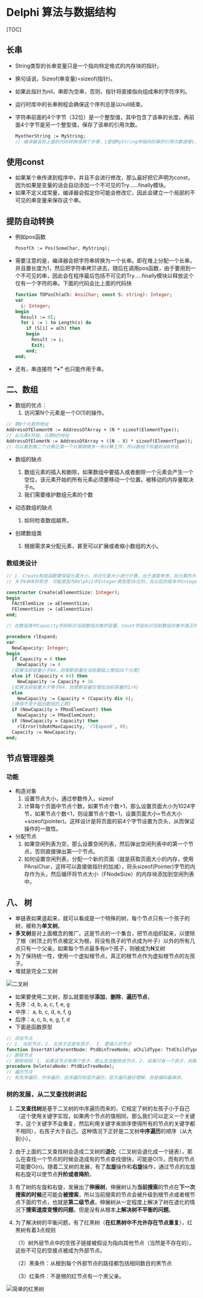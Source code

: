 # Delphi 算法与数据结构

[TOC]



## 长串

* String类型的长串变量只是一个指向特定格式的内存块的指针。

* 换句话说，Sizeof(串变量)=sizeof(指针)。

* 如果此指针为nil，串即为空串，否则，指针将直接指向组成串的字符序列。

* 运行时库中的长串例程会确保这个序列总是以null结束。

* 字符串前面的4个字节（32位）是一个整型值，其中包含了该串的长度，再前面4个字节是另一个整型值，保存了该串的引用次数。

  ```pascal
  MyotherString := MyString;
  // 编译器会将上面的代码转换成两个步骤，1是使MyString所指向的串的引用次数递增1，2.把MyOtherString指针置为与MyString指针相同。
  ```

## 使用const

* 如果某个串传递到程序中，并且不会进行修改，那么最好把它声明为const，因为如果是变量的话会自动添加一个不可见的Try......finally模块。
* 如果不定义成常量，编译器会假定你可能会修改它，因此会建立一个局部的不可见的串变量来保存这个串。

## 提防自动转换

* 例如pos函数

  ```pascal
  PosofCh := Pos(SomeChar, MyString);
  ```

* 需要注意的是，编译器会把字符串转换为一个长串。即在堆上分配一个长串，并且置长度为1，然后把字符串拷贝进去，随后在调用pos函数，由于要用到一个不可见的串，因此会在程序最后包括不可见的Try.....finally模块以释放这个仅有一个字符的串。下面的代码会比上面的代码快

  ```pascal
  function TDPosCh(aCh: AnsiChar; const S: string): Integer;
  var
    i: Integer;
  begin
    Result := 0l;
    for i := 1 to Length(s) do
      if (S[i] = aCh) then
      begin
        Result := i;
        Exit;
      end;
  end;
  ```

* 还有，串连接符 **“+”** 也只能作用于串。



## 二、数组

* 数组的优点：
  1. 访问第N个元素是一个O(1)的操作。

```pascal
// 第N个元素的地址
AddressOfElementN := AddressOfArray + (N * sizeof(ElementType));
// 从元素X开始，元素N的地址
AddressOfElemetN := AddressOfArray + ((N - X) * sizeof(ElementType));
// 可以看到第二个计算比第一个计算稍微多一布计算工作，所以数组下标最好从0开始
```

* 数组的缺点
  1. 数组元素的插入和删除，如果数组中要插入或者删除一个元素会产生一个空位，该元素开始的所有元素必须要移动一个位置。被移动的内存量取决于n。
  2. 我们需要维护数组元素的个数
* 动态数组的缺点
  1. 如何检查数组越界。

* 创建数组类
  1. 根据需求来分配元素，甚至可以扩展或者缩小数组的大小。

### 数组类设计

```pascal
// 1. Create构造函数要保留元素大小，并对元素大小进行计算，出于速度考虑，将元素的大小设计为4字节的倍数。注意在delphi1中堆分配的空间最大为64KB, 所以要考虑不能超过该大小。
// 关于64KB的考虑：可能是因为Delphi1中Integer类型是16位的，在以后的版本中Integer类型是32为的。内存是以字节为单位存储的。所以Delphi1中堆可以分配2的16次方也就是65536个字节，而在以后的版本中可以分配2的32次方个字节。

constructor Create(aElementSize: Integer);
begin
  FActElemSize := aElementSize;
  FElementSize := (aElementSize)
end;

// 在数组类中Capacity字段标识当前数组对象的容量，Count字段标识当前数组对象中真正的存储个数，当Count = Capacity 时再插入数据需要扩展Capacity，当Capacity = MaxCount 时不允许继续添加数据

procedure rlExpand;
var
  NewCapacity: Integer;
begin
  if Capacity = 0 then
    NewCapacity := 4
  {如果当前容量小于64，则使新容量在当前基础上增加16个元素}
  else if (Capacity < 64) then
    NewCapacity := Capacity + 16
  {如果当前容量大于等于64，则使新容量在增加当前容量的1/4}
  else
    NewCapacity := Capacity + (Capacity div 4);
  {确保不至于超出数组的上限}
  if (NewCapacity > FMaxElemCount) then
    NewCapacity := FMaxElemCount;
  if (NewCapacity = Capacity) then
    rlError(tdeAtMaxCapacity, 'rlExpand', 0);
  Capacity := NewCapacity;
end;
```

## 节点管理器类

### 功能

* 构造对象
  1. 设置节点大小，通过参数传入，sizeof
  2. 计算每个页面中节点个数，如果节点个数>1，那么设置页面大小为1024字节，如果节点个数<1，则设置节点个数=1，设置页面大小=节点大小+sizeof(pointer)。这样设计是将页面的前4个字节设置为页头，从而保证操作的一致性。
* 分配节点
  1. 如果空闲列表为空，那么设置空闲列表，然后弹出空闲列表中的第一个节点，否则直接弹出第一个节点。
  2. 如何设置空闲列表，分配一个新的页面（就是获取页面大小的内存，使用PAnsiChar，这样可以直接做指针的加减），将头sizeof(Pointer)字节的内存作为头，然后循环将节点大小（FNodeSize）的内存块添加到空闲列表中。
  
  



## 八、 树

* 单链表如果竖起来，就可以看成是一个特殊的树，每个节点只有一个孩子的树，被称为**单叉树**。
* **多叉树**是对上面概念的推广。这是节点的一个集合，把节点组织起来，以使除了根（树顶上的节点被定义为根，将没有孩子的节点成为叶子）以外的所有几点只有一个父亲。如果每个节点最多有n个孩子，则被成为**N**叉树
* 为了保持统一性，使用一个虚拟根节点，真正的根节点作为虚拟根节点的左孩子。
* 堆就是完全二叉树

![二叉树](pic\二叉树.png)

* 如果要使用二叉树，那么就要能够**添加**，**删除**，**遍历节点**，
* 先序：d, b, a, c, f, e, g
* 中序： a, b, c, d, e, f, g
* 后序：a, c, b, e, g, f, d
* 下面是函数原型

```pascal
// 添加节点
// 1. 当前节点，2. 左孩子还是有孩子， 3. 要插入的节点
function InsertAt(aParentNode: PtdBinTreeNode; aChildType: TtdChildType; aItem: pointer) : PtdBinTreeNode;
// 删除节点
// 删除规则：1. 如果该节点有两个孩子，那么无法删除该节点，2. 如果只有一个孩子，则删除该节点并将孩子节点替换自己，3. 如果没有孩子则直接删除
procedure Delete(aNode: PtdBinTreeNode);
// 遍历节点
// 有先序遍历，中序遍历，后序遍历和层次遍历，层次遍历最好理解，但是编码最麻烦。

```

### 树的发展，从二叉查找树讲起

1. **二叉查找树**是基于二叉树的中序遍历而来的，它规定了树的左孩子小于自己（这个使用关键字实现，如果两个节点的值相同，那么我们可以定义一个关键字，这个关键字不会重复，然后利用关键字来排序使得所有的节点的关键字都不相同），右孩子大于自己。这种情况下正好是二叉树**中序遍历**的顺序（从大到小）。

2. 由于上面的二叉查找树会造成二叉树的**退化**（二叉树会退化成一个链表），那么在查找一个节点的时候会造成有的节点查找很快，可能是O(1)，而有的节点可能要O(n)。随着二叉树的发展，有了**左旋**操作和**右旋**操作，通过节点的左旋和右旋可以使节点**升阶或者降阶**。

3. 有了树的左旋和右旋，发展出了**伸展树**，伸展树认为**当前搜索**的节点在**下一次搜索的时候**还可能会**被搜索**，所以当前搜索的节点会被升级到根节点或者根节点下面的节点，也就是**第二级节点**，伸展树从一定程度上解决了树在退化的情况下**搜索速度变慢的问题**，但是没有从根本**上解决树不平衡的问题**。

4. 为了解决树的平衡问题，有了红黑树（**在红黑树中不允许存在节点重复**），红黑树有着3点规则

   （1）树外层节点中的空孩子链接被假设为指向其他节点（当然是不存在的）。这些不可见的空接点被成为外部节点。

   （2）黑条件：从根到每个外部节点的路径都包括相同数目的黑节点

   （3）红条件：不是根的红节点有一个黑父亲。

![简单的红黑树](pic\简单的红黑树.png)

